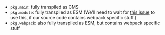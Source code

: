 * `pkg.main`: fully transpiled as CMS
* `pkg.module`: fully transpiled as ESM (We'll need to wait for [this issue](https://github.com/webpack/webpack/issues/2933) to use this, if our source code contains webpack specific stuff.)  
* `pkg.webpack`: also fully transpiled as ESM, but contains webpack specific stuff